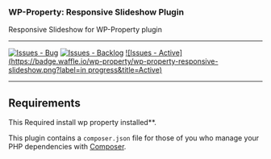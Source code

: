 ### WP-Property: Responsive Slideshow Plugin 

Responsive Slideshow for WP-Property plugin

***
[![Issues - Bug](https://badge.waffle.io/wp-property/wp-property-responsive-slideshow.png?label=bug&title=Bugs)](http://waffle.io/wp-property/wp-property-responsive-slideshow)
[![Issues - Backlog](https://badge.waffle.io/wp-property/wp-property-responsive-slideshow.png?label=backlog&title=Backlog)](http://waffle.io/wp-property/wp-property-responsive-slideshow/)
[![Issues - Active](https://badge.waffle.io/wp-property/wp-property-responsive-slideshow.png?label=in progress&title=Active)](http://waffle.io/wp-property/wp-property-responsive-slideshow/)
***

## Requirements
This Required install wp property installed**.

This plugin contains a ```composer.json``` file for those of you who manage your PHP dependencies with [Composer](https://getcomposer.org).

